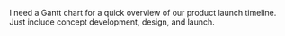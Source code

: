 I need a Gantt chart for a quick overview of our product launch timeline. Just include concept development, design, and launch.
